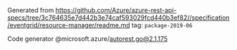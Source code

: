 Generated from https://github.com/Azure/azure-rest-api-specs/tree/3c764635e7d442b3e74caf593029fcd440b3ef82//specification/eventgrid/resource-manager/readme.md tag: `package-2019-06`

Code generator @microsoft.azure/autorest.go@2.1.175


